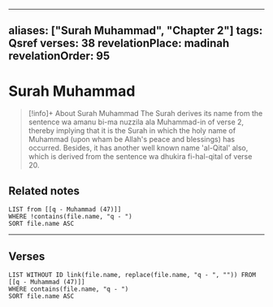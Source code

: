 
---
aliases: ["Surah Muhammad", "Chapter 2"]
tags: Qsref
verses: 38
revelationPlace: madinah
revelationOrder: 95
---

# Surah Muhammad

> [!info]+ About Surah Muhammad
> The Surah derives its name from the sentence wa amanu bi-ma nuzzila ala Muhammad-in of verse 2, thereby implying that it is the Surah in which the holy name of Muhammad (upon wham be Allah's peace and blessings) has occurred. Besides, it has another well known name 'al-Qital' also, which is derived from the sentence wa dhukira fi-hal-qital of verse 20.

## Related notes
```dataview
LIST from [[q - Muhammad (47)]]
WHERE !contains(file.name, "q - ")
SORT file.name ASC
```

---

## Verses
```dataview
LIST WITHOUT ID link(file.name, replace(file.name, "q - ", "")) FROM [[q - Muhammad (47)]]
WHERE contains(file.name, "q - ")
SORT file.name ASC
```

